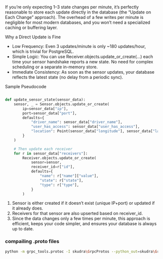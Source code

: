 If you’re only expecting 1–3 state changes per minute, it’s perfectly reasonable to store each update directly in the database (the “Update on Each Change” approach). The overhead of a few writes per minute is negligible for most modern databases, and you won’t need a specialized caching or buffering layer.

Why a Direct Update is Fine
- Low Frequency: Even 3 updates/minute is only ~180 updates/hour, which is trivial for PostgreSQL.
- Simple Logic: You can use Receiver.objects.update_or_create(...) each time your sensor handshake reports a new state. No need for complex scheduling or a separate in-memory store.
- Immediate Consistency: As soon as the sensor updates, your database reflects the latest state (no delay from a periodic sync).

Sample Pseudocode
```python

def update_sensor_state(sensor_data):
    sensor, _ = Sensor.objects.update_or_create(
        ip=sensor_data["ip"],
        port=sensor_data["port"],
        defaults={
            "driver_name": sensor_data["driver_name"],
            "user_has_access": sensor_data["user_has_access"],
            "location": Point(sensor_data["longitude"], sensor_data["latitude"], srid=4326)
        }
    )

    # Then update each receiver
    for r in sensor_data["receivers"]:
        Receiver.objects.update_or_create(
            sensor=sensor,
            receiver_id=r["id"],
            defaults={
                "name": r["name"]["value"],
                "state": r["state"],
                "type": r["type"],
            }
        )
```
1. Sensor is either created if it doesn’t exist (unique IP+port) or updated if it already does.
2. Receivers for that sensor are also upserted based on receiver_id.
3. Since the data changes only a few times per minute, this approach is efficient, keeps your code simpler, and ensures your database is always up to date.


### compailing .proto files
```sh
python -m grpc_tools.protoc -I skudra\GrpcProtos --python_out=skudra\GrpcProtos --grpc_python_out=skudra\GrpcProtos .\skudra\GrpcProtos\welcome.proto
```